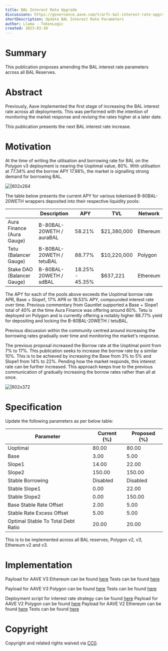 ```yaml
---
title: BAL Interest Rate Upgrade
discussions: https://governance.aave.com/t/arfc-bal-interest-rate-upgrade/12423
shortDescription: Update BAL Interest Rate Parameters
author: Llama - TokenLogic
created: 2023-03-30
---
```


# Summary

This publication proposes amending the BAL interest rate parameters across all BAL Reserves.

# Abstract

Previously, Aave implemented the first stage of increasing the BAL interest rate across all deployments. This was performed with the intention of monitoring the market response and revising the rates higher at a later date.

This publication presents the next BAL interest rate increase.

# Motivation

At the time of writing the utilisation and borrowing rate for BAL on the Polygon v3 deployment is nearing the Uoptimal value, 80%. With utilisation at 77.34% and the borrow APY 17.98%, the market is signalling strong demand for borrowing BAL.

![|602x264](https://lh3.googleusercontent.com/19l1mSPDDfwqZjucfpmkcoaRWQICKqoCFCrlKM8dNf0ZCb6DQUgdyLKhYXtkJ4GdDrg1e3zEQ4-Mg5LB8QfyM9QRLpbWKOutsBAiGG-gFXnkbZz28U49aCuGLp0hk078r0LsJ8nMJONNfYPbpIQwotA)

The table below presents the current APY for various tokenised B-80BAL-20WETH wrappers deposited into their respective liquidity pools:

||Description|APY|TVL|Network|
| --- | --- | --- | --- | --- |
|Aura Finance (Aura Gauge)|B-80BAL-20WETH / auraBAL|58.21%|$21,380,000|Ethereum|
|Tetu (Balancer Gauge)|B-80BAL-20WETH / tetuBAL|88.77%|$10,220,000|Polygon|
|Stake DAO (Balancer Gauge)|B-80BAL-20WETH / sdBAL|18.25% - 45.35%|$637,221|Ethereum|

The APY for each of the pools above exceeds the Uoptimal borrow rate APR, Base + Slope1, 17% APR or 18.53% APY, compounded interest rate over time. Previous commentary from Gauntlet supported a Base + Slope1 total of 40% at the time Aura Finance was offering around 60%. Tetu is deployed on Polygon and is currently offering a notably higher 88.77% yield for depositing and locking the B-80BAL-20WETH / tetuBAL.

Previous discussion within the community centred around increasing the borrowing rates gradually over time and monitoring the market's response. 

The previous proposal increased the Borrow rate at the Uoptimal point from 7% to 17%. This publication seeks to increase the borrow rate by a similar 10%. This is to be achieved by increasing the Base from 3% to 5% and Slope1 from 14% to 22%. Pending how the market responds, this interest rate can be further increased. This approach keeps true to the previous communication of gradually increasing the borrow rates rather than all at once.

![|602x372](https://lh3.googleusercontent.com/NP5xMf8IuxxR5xVN525978OIUofs1twCOJgYQPCrkuQtoJq7oYx2Lh4SrU7I1nDYVfB5EM2wt9tQMig4pfCM8AnSSbwpWTw9IjrfcaWanBwc9Rya84lH2sSa-dlxlxHC-4jgi1PJ4Ya_Tlj5EXCCxTg "Chart")

# Specification

Update the following parameters as per below table:

|Parameter|Current (%)|Proposed (%)|
| --- | --- | --- |
|Uoptimal|80.00|80.00|
|Base|3.00|5.00|
|Slope1|14.00|22.00|
|Slope2|150.00|150.00|
|Stable Borrowing|Disabled|Disabled|
|Stable Slope1|0.00|22.00|
|Stable Slope2|0.00|150.00|
|Base Stable Rate Offset|2.00|5.00|
|Stable Rate Excess Offset|5.00|5.00|
|Optimal Stable To Total Debt Ratio|20.00|20.00|

This is to be implemented across all BAL reserves, Polygon v2, v3, Ethereum v2 and v3.

# Implementation

Payload for AAVE V3 Ethereum can be found [here](https://github.com/bgd-labs/aave-proposals/blob/main/src/AaveV3RatesUpdates_20230328/AaveV3EthRatesUpdates_20230328.sol)
Tests can be found [here](https://github.com/bgd-labs/aave-proposals/blob/main/src/AaveV3RatesUpdates_20230328/AaveV3MultiRatesUpdates_20230328Test.t.sol)

Payload for AAVE V3 Polygon can be found [here](https://github.com/bgd-labs/aave-proposals/blob/main/src/AaveV3RatesUpdates_20230328/AaveV3PolRatesUpdates_20230328.sol)
Tests can be found [here](https://github.com/bgd-labs/aave-proposals/blob/main/src/AaveV3RatesUpdates_20230328/AaveV3MultiRatesUpdates_20230328Test.t.sol)

Deployment script for interest rate strategy can be found [here](https://github.com/llama-community/aave-interest-rate-strategy-deployer/blob/main/script/DeployContract.s.sol)
Payload for AAVE V2 Polygon can be found [here](https://github.com/bgd-labs/aave-proposals/blob/main/src/AaveV3RatesUpdates_20230328/AaveV2PolRatesUpdates_20230328_Payload.sol)
Payload for AAVE V2 Ethereum can be found [here](https://github.com/bgd-labs/aave-proposals/blob/main/src/AaveV3RatesUpdates_20230328/AaveV2EthRatesUpdates_20230328_Payload.sol)
Tests can be found [here](https://github.com/bgd-labs/aave-proposals/blob/main/src/AaveV3RatesUpdates_20230328/AaveV2MultiRatesUpdates_20230328_PayloadTest.t.sol)


# Copyright

Copyright and related rights waived via [CC0](https://creativecommons.org/publicdomain/zero/1.0/).
